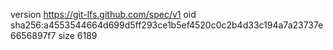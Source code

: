 version https://git-lfs.github.com/spec/v1
oid sha256:a4553544664d699d5ff293ce1b5ef4520c0c2b4d33c194a7a23737e6656897f7
size 6189
